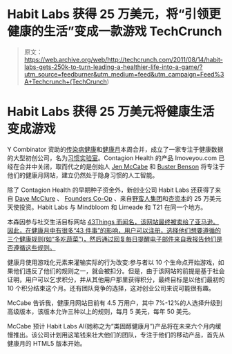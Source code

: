# Habit Labs 获得 25 万美元，将“引领更健康的生活”变成一款游戏 TechCrunch

> 原文：<https://web.archive.org/web/http://techcrunch.com/2011/08/14/habit-labs-gets-250k-to-turn-leading-a-healthier-life-into-a-game/?utm_source=feedburner&utm_medium=feed&utm_campaign=Feed%3A+Techcrunch+(TechCrunch>)

# Habit Labs 获得 25 万美元将健康生活变成游戏

Y Combinator 资助的[传染病健康](https://web.archive.org/web/20230205030123/http://www.contagionhealth.com/)和[健康月](https://web.archive.org/web/20230205030123/http://www.healthmonth.com/)本周合并，成立了一家专注于健康数据的大型初创公司，名为[习惯实验室](https://web.archive.org/web/20230205030123/http://habitlabs.com/)。Contagion Health 的产品 Imoveyou.com 已经在合并中关闭，取而代之的是创始人 [Jen McCabe](https://web.archive.org/web/20230205030123/http://www.crunchbase.com/person/jen-mccabe) 和 [Buster Benson](https://web.archive.org/web/20230205030123/http://www.crunchbase.com/person/buster-benson) 将专注于他们的健康月网站，建立仍然处于隐身习惯的人工智能。

除了 Contagion Health 的早期种子资金外，新创业公司 Habit Labs 还获得了来自 [Dave McClure](https://web.archive.org/web/20230205030123/http://www.crunchbase.com/person/dave-mcclure) 、 [Founders Co-Op](https://web.archive.org/web/20230205030123/http://www.founderscoop.com/) 、来自[野蛮人集团](https://web.archive.org/web/20230205030123/http://www.barbariangroup.com/)和[杏资本](https://web.archive.org/web/20230205030123/http://www.crunchbase.com/financial-organization/apricot-capital)的 25 万美元天使投资。Habit Labs 与 Mindbloom 和 Limeade 和 T21 在同一个地方。

本森因参与社交生活目标网站 [43Things 而闻名，该网站最终被卖给了亚马逊。因此，在健康月中有很多“43 件事”的影响，用户可以注册，选择他们想要遵循的三个健康规则(如“多吃蔬菜”)，然后通过回复每日提醒电子邮件来自我报告他们是否遵循这些规则。](https://web.archive.org/web/20230205030123/http://www.43things.com/)

健康月使用游戏化元素来灌输实际的行为改变:参与者以 10 个生命点开始游戏，如果他们违反了他们的规则之一，就会被扣分。但是，由于该网站的前提是基于社会证明，用户可以乞求积分，并从其他用户那里获得积分，最终目标是以他们最初的 10 个积分结束这个月。还有团队竞争的选择，这对创业公司来说可能很有趣。

McCabe 告诉我，健康月网站目前有 4.5 万用户，其中 7%-12%的人选择升级到高级版本，该版本允许三种以上的规则，每月 5 美元，每年 50 美元。

McCabe 预计 Habit Labs AI(她称之为“类固醇健康月”)产品将在未来六个月内缓慢推出。该公司计划用这笔钱来壮大他们的团队，专注于他们的移动产品，首先从健康月的 HTML5 版本开始。